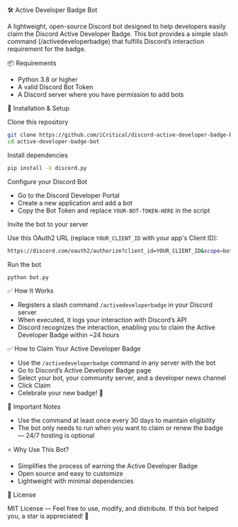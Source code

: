 🛠️ Active Developer Badge Bot

A lightweight, open-source Discord bot designed to help developers easily claim the Discord Active Developer Badge. This bot provides a simple slash command (/activedeveloperbadge) that fulfills Discord’s interaction requirement for the badge.

📦 Requirements

- Python 3.8 or higher
- A valid Discord Bot Token
- A Discord server where you have permission to add bots

🔧 Installation & Setup

Clone this repository

```bash
git clone https://github.com/iCritical/discord-active-developer-badge-bot.git
cd active-developer-badge-bot
```

Install dependencies

```bash
pip install -U discord.py
```

Configure your Discord Bot

- Go to the Discord Developer Portal
- Create a new application and add a bot
- Copy the Bot Token and replace `YOUR-BOT-TOKEN-HERE` in the script

Invite the bot to your server

Use this OAuth2 URL (replace `YOUR_CLIENT_ID` with your app's Client ID):

```bash
https://discord.com/oauth2/authorize?client_id=YOUR_CLIENT_ID&scope=bot%20applications.commands&permissions=274877975552
```

Run the bot

```bash
python bot.py
```

✅ How It Works

- Registers a slash command `/activedeveloperbadge` in your Discord server
- When executed, it logs your interaction with Discord’s API
- Discord recognizes the interaction, enabling you to claim the Active Developer Badge within ~24 hours

✅ How to Claim Your Active Developer Badge

- Use the `/activedeveloperbadge` command in any server with the bot
- Go to Discord’s Active Developer Badge page
- Select your bot, your community server, and a developer news channel
- Click Claim
- Celebrate your new badge! 🎉

🧠 Important Notes

- Use the command at least once every 30 days to maintain eligibility
- The bot only needs to run when you want to claim or renew the badge — 24/7 hosting is optional

⭐ Why Use This Bot?

- Simplifies the process of earning the Active Developer Badge
- Open source and easy to customize
- Lightweight with minimal dependencies

📄 License

MIT License — Feel free to use, modify, and distribute. If this bot helped you, a star is appreciated! 🌟

